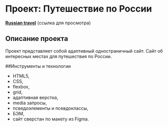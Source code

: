 # Проект: Путешествие по России
[**Russian travel**]([https://dmitry-razumov/russian-travel/index.html](https://dmitry-razumov.github.io/russian-travel/)) (ссылка для просмотра)

## Описание проекта
Проект представляет собой адаптивный одностраничный сайт.
Сайт об интересных местах для путешествия по России.

##Инструменты и технологии

* HTML5,
* CSS,
* flexbox,
* grid,
* адаптивная верстка,
* media запросы,
* псведоэлементы и псевдоклассы,
* БЭМ,
* сайт сверстан по макету из Figma.

